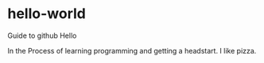 # hello-world
Guide to github
Hello

In the Process of learning programming and getting a headstart.
I like pizza.
